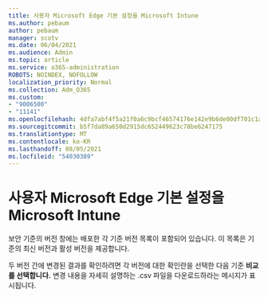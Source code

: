 ```yaml
---
title: 사용자 Microsoft Edge 기본 설정을 Microsoft Intune
ms.author: pebaum
author: pebaum
manager: scotv
ms.date: 06/04/2021
ms.audience: Admin
ms.topic: article
ms.service: o365-administration
ROBOTS: NOINDEX, NOFOLLOW
localization_priority: Normal
ms.collection: Adm_O365
ms.custom:
- "9006500"
- "11141"
ms.openlocfilehash: 4dfa7abf4f5a21f0a6c9bcf46574176e142e9b6de00df701c1a0d3178ac58bd0
ms.sourcegitcommit: b5f7da89a650d2915dc652449623c78be6247175
ms.translationtype: MT
ms.contentlocale: ko-KR
ms.lasthandoff: 08/05/2021
ms.locfileid: "54030389"
---
```

# <a name="use-microsoft-edge-baseline-settings-for-microsoft-intune"></a>사용자 Microsoft Edge 기본 설정을 Microsoft Intune

보안 기준의 버전 창에는 배포한 각 기준 버전 목록이 포함되어 있습니다. 이 목록은 기준의 최신 버전과 활성 버전을 제공합니다.

두 버전 간에 변경된 결과를 확인하려면 각 버전에 대한 확인란을 선택한 다음 기준 **비교를 선택합니다.** 변경 내용을 자세히 설명하는 .csv 파일을 다운로드하라는 메시지가 표시됩니다.